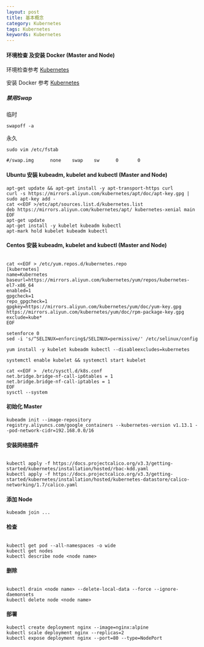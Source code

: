 ```yaml
---
layout: post
title: 基本概念 
category: Kubernetes
tags: Kubernetes
keywords: Kubernetes
---
```


#### 环境检查 及安装 Docker (Master and Node)

环境检查参考 [Kubernetes](https://kubernetes.io/docs/setup/independent/install-kubeadm/)

安装 Docker 参考 [Kubernetes](https://yeasy.gitbooks.io/docker_practice/install/centos.html)

##### 禁用Swap

临时

```
swapoff -a

```

永久

```
sudo vim /etc/fstab

#/swap.img      none    swap    sw      0       0
```

#### Ubuntu 安装 kubeadm, kubelet and kubectl (Master and Node)

```
apt-get update && apt-get install -y apt-transport-https curl
curl -s https://mirrors.aliyun.com/kubernetes/apt/doc/apt-key.gpg | sudo apt-key add -
cat <<EOF >/etc/apt/sources.list.d/kubernetes.list
deb https://mirrors.aliyun.com/kubernetes/apt/ kubernetes-xenial main
EOF
apt-get update
apt-get install -y kubelet kubeadm kubectl
apt-mark hold kubelet kubeadm kubectl

```

#### Centos 安装 kubeadm, kubelet and kubectl (Master and Node)

```

cat <<EOF > /etc/yum.repos.d/kubernetes.repo
[kubernetes]
name=Kubernetes
baseurl=https://mirrors.aliyun.com/kubernetes/yum/repos/kubernetes-el7-x86_64
enabled=1
gpgcheck=1
repo_gpgcheck=1
gpgkey=https://mirrors.aliyun.com/kubernetes/yum/doc/yum-key.gpg https://mirrors.aliyun.com/kubernetes/yum/doc/rpm-package-key.gpg
exclude=kube*
EOF

setenforce 0
sed -i 's/^SELINUX=enforcing$/SELINUX=permissive/' /etc/selinux/config

yum install -y kubelet kubeadm kubectl --disableexcludes=kubernetes

systemctl enable kubelet && systemctl start kubelet

```

```
cat <<EOF >  /etc/sysctl.d/k8s.conf
net.bridge.bridge-nf-call-ip6tables = 1
net.bridge.bridge-nf-call-iptables = 1
EOF
sysctl --system
```

#### 初始化 Master

```
kubeadm init --image-repository registry.aliyuncs.com/google_containers --kubernetes-version v1.13.1 --pod-network-cidr=192.168.0.0/16

```

#### 安装网络插件

```

kubectl apply -f https://docs.projectcalico.org/v3.3/getting-started/kubernetes/installation/hosted/rbac-kdd.yaml
kubectl apply -f https://docs.projectcalico.org/v3.3/getting-started/kubernetes/installation/hosted/kubernetes-datastore/calico-networking/1.7/calico.yaml

```


#### 添加 Node

```
kubeadm join ...

```

#### 检查 


```

kubectl get pod --all-namespaces -o wide
kubectl get nodes
kubectl describe node <node name>

```

#### 删除


```

kubectl drain <node name> --delete-local-data --force --ignore-daemonsets
kubectl delete node <node name>

```

#### 部署


```
kubectl create deployment nginx --image=nginx:alpine
kubectl scale deployment nginx --replicas=2
kubectl expose deployment nginx --port=80 --type=NodePort

```
